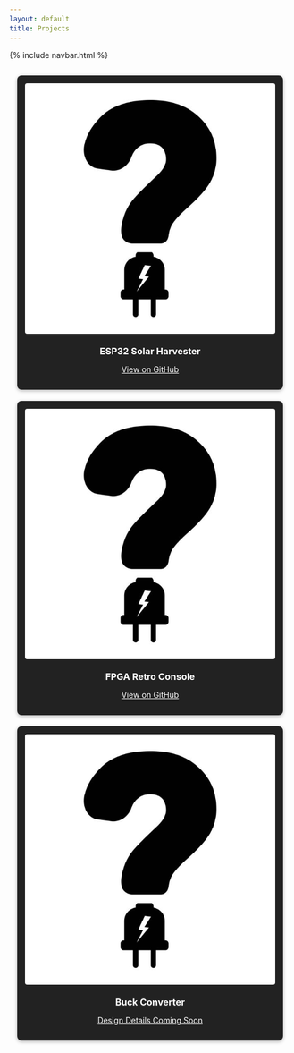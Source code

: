 ```yaml
---
layout: default
title: Projects
---
```


{% include navbar.html %}

<style>
.project-grid {
  display: grid;
  grid-template-columns: repeat(auto-fit, minmax(250px, 1fr));
  gap: 20px;
  padding: 1em;
}

.project-card {
  background-color: #222;
  padding: 1em;
  border-radius: 8px;
  color: white;
  text-align: center;
  box-shadow: 0 2px 6px rgba(0,0,0,0.3);
  transition: transform 0.2s;
}

.project-card h3,
.project-card p,
.project-card a {
  color: white !important;
}

.project-card a:hover {
  color: #66ccff !important;
}
 
.project-card:hover {
  transform: scale(1.02);
}
.project-card img {
  width: 100%;
  height: auto;
  border-radius: 4px;
  margin-bottom: 10px;
}
.project-card h3 {
  margin: 0.5em 0 0.2em;
}

}
</style>

<div class="project-grid">

  <div class="project-card">
    <img src="/images/EE_Question.jpg" alt="ESP32 Solar Harvester">
    <h3>ESP32 Solar Harvester</h3>
    <p><a href="https://github.com/eenick/esp32-solar-harvester">View on GitHub</a></p>
  </div>

  <div class="project-card">
    <img src="/images/EE_Question.jpg" alt="FPGA Retro Console">
    <h3>FPGA Retro Console</h3>
    <p><a href="https://github.com/eenick/fpga-retro-console">View on GitHub</a></p>
  </div>

  <div class="project-card">
    <img src="/images/EE_Question.jpg" alt="Buck Converter">
    <h3>Buck Converter</h3>
    <p><a href="#">Design Details Coming Soon</a></p>
  </div>

</div>
